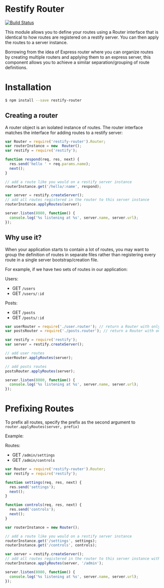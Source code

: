 # Restify Router

[![Build Status](https://travis-ci.org/ukayani/restify-router.svg?branch=master)](https://travis-ci.org/ukayani/restify-router)

This module allows you to define your routes using a Router interface that is identical to how routes are registered
on a restify server. You can then apply the routes to a server instance.

Borrowing from the idea of Express router where you can organize routes by creating multiple routers and applying them
to an express server, this component allows you to achieve a similar separation/grouping of route definitions.

# Installation

```bash
$ npm install --save restify-router
```

## Creating a router

A router object is an isolated instance of routes. The router interface matches the interface for adding routes to a
restify server:

```javascript
var Router = require('restify-router').Router;
var routerInstance = new  Router();
var restify = require('restify');

function respond(req, res, next) {
  res.send('hello ' + req.params.name);
  next();
}

// add a route like you would on a restify server instance
routerInstance.get('/hello/:name', respond);

var server = restify.createServer();
// add all routes registered in the router to this server instance
routerInstance.applyRoutes(server);

server.listen(8080, function() {
  console.log('%s listening at %s', server.name, server.url);
});
```

## Why use it?

When your application starts to contain a lot of routes, you may want to group the definition of routes in
separate files rather than registering every route in a single server bootstrap/creation file.

For example, if we have two sets of routes in our application:

Users:

- GET `/users`
- GET `/users/:id`

Posts:

- GET `/posts`
- GET `/posts/:id`

```javascript
var userRouter = require('./user.router'); // return a Router with only user route definitions
var postsRouter = require('./posts.router'); // return a Router with only posts route definitions

var restify = require('restify');
var server = restify.createServer();

// add user routes
userRouter.applyRoutes(server);

// add posts routes
postsRouter.applyRoutes(server);

server.listen(8080, function() {
  console.log('%s listening at %s', server.name, server.url);
});
```

# Prefixing Routes

To prefix all routes, specify the prefix as the second argument to `router.applyRoutes(server, prefix)`

Example:

Routes:

- GET `/admin/settings`
- GET `/admin/controls`


```javascript
var Router = require('restify-router').Router;
var restify = require('restify');

function settings(req, res, next) {
  res.send('settings');
  next();
}

function controls(req, res, next) {
  res.send('controls');
  next();
}

var routerInstance = new Router();

// add a route like you would on a restify server instance
routerInstance.get('/settings', settings);
routerInstance.get('/controls', controls);

var server = restify.createServer();
// add all routes registered in the router to this server instance with uri prefix 'admin'
routerInstance.applyRoutes(server, '/admin');

server.listen(8080, function() {
  console.log('%s listening at %s', server.name, server.url);
});

```
